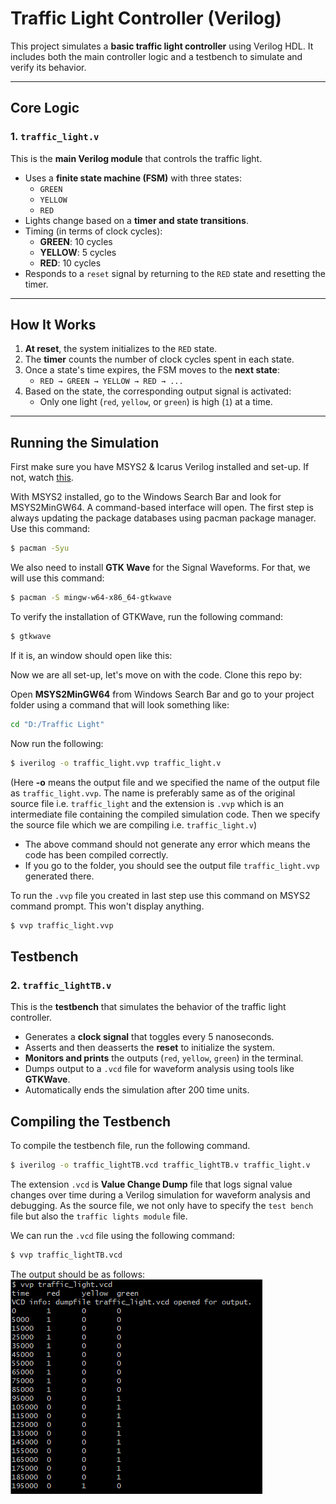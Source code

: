# Traffic Light Controller (Verilog)

This project simulates a **basic traffic light controller** using Verilog HDL. It includes both the main controller logic and a testbench to simulate and verify its behavior.

---

## Core Logic
### 1. `traffic_light.v`
This is the **main Verilog module** that controls the traffic light.

- Uses a **finite state machine (FSM)** with three states:
  - `GREEN`
  - `YELLOW`
  - `RED`
- Lights change based on a **timer and state transitions**.
- Timing (in terms of clock cycles):
  - **GREEN**: 10 cycles
  - **YELLOW**: 5 cycles
  - **RED**: 10 cycles
- Responds to a `reset` signal by returning to the `RED` state and resetting the timer.
---

## How It Works

1. **At reset**, the system initializes to the `RED` state.
2. The **timer** counts the number of clock cycles spent in each state.
3. Once a state's time expires, the FSM moves to the **next state**:
   - `RED → GREEN → YELLOW → RED → ...`
4. Based on the state, the corresponding output signal is activated:
   - Only one light (`red`, `yellow`, or `green`) is high (`1`) at a time.

---

## Running the Simulation
First make sure you have MSYS2 & Icarus Verilog installed and set-up. If not, watch [this](https://youtu.be/08S6NxUs-Uo?si=qZ0mZw2i-GhT4kU-).

With MSYS2 installed, go to the Windows Search Bar and look for MSYS2MinGW64. A command-based interface will open. The first step is always updating the package databases using pacman package manager. Use this command:
```bash
$ pacman -Syu
```

We also need to install __GTK Wave__ for the Signal Waveforms. For that, we will use this command:
```bash
$ pacman -S mingw-w64-x86_64-gtkwave
```


To verify the installation of GTKWave, run the following command:
```bash
$ gtkwave
```
If it is, an window should open like this:


Now we are all set-up, let's move on with the code. Clone this repo by:


Open __MSYS2MinGW64__ from Windows Search Bar and go to your project folder using a command that will look something like:
```bash
cd "D:/Traffic Light"
```


Now run the following:
```bash
$ iverilog -o traffic_light.vvp traffic_light.v
```

(Here **-o** means the output file and we specified the name of the output file as `traffic_light.vvp`. The name is preferably same as of the original source file i.e. `traffic_light` and the extension is `.vvp` which is an intermediate file containing the compiled simulation code. Then we specify the source file which we are compiling i.e. `traffic_light.v`)

- The above command should not generate any error which means the code has been compiled correctly.
- If you go to the folder, you should see the output file `traffic_light.vvp` generated there.

To run the `.vvp` file you created in last step use this command on MSYS2 command prompt. This won't display anything.
```bash
$ vvp traffic_light.vvp
```

## Testbench
### 2. `traffic_lightTB.v`
This is the **testbench** that simulates the behavior of the traffic light controller.

- Generates a **clock signal** that toggles every 5 nanoseconds.
- Asserts and then deasserts the **reset** to initialize the system.
- **Monitors and prints** the outputs (`red`, `yellow`, `green`) in the terminal.
- Dumps output to a `.vcd` file for waveform analysis using tools like **GTKWave**.
- Automatically ends the simulation after 200 time units.

## Compiling the Testbench

To compile the testbench file, run the following command.
```bash
$ iverilog -o traffic_lightTB.vcd traffic_lightTB.v traffic_light.v
```
The extension `.vcd` is **Value Change Dump** file that logs signal value changes over time during a Verilog simulation for waveform analysis and debugging. As the source file, we not only have to specify the `test bench` file but also the `traffic lights module` file.

We can run the `.vcd` file using the following command:
```bash
$ vvp traffic_lightTB.vcd
```

The output should be as follows:
![Console Output of Traffic Light](assets/output.png)
